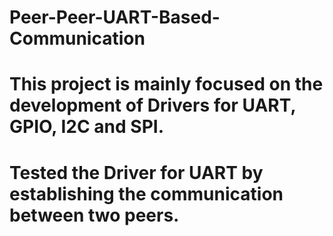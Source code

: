 # Peer-Peer-UART-Based-Communication
# This project is mainly focused on the development of Drivers for UART, GPIO, I2C and SPI.
# Tested the Driver for UART by establishing the communication between two peers.

